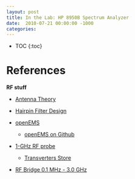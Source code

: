 ```yaml
---
layout: post
title: In the Lab: HP 8950B Spectrum Analyzer
date:  2010-07-21 00:00:00 -1000
categories:
---
```


* TOC
{:toc}


# References

**RF stuff**

* [Antenna Theory](https://www.antenna-theory.com/)
* [Hairpin Filter Design](https://charleslabs.fr/en/project-Hairpin+filter+design)
* [openEMS](https://openems.de/start/)

    * [openEMS on Github](https://github.com/thliebig/openEMS-Project)

* [1-GHz RF probe](https://elektrotanya.com/files/forum/2009/10/e04a036.pdf)

    * [Transverters Store](https://transverters-store.com/active_probe.html)

* [RF Bridge 0.1 MHz - 3.0 GHz](https://transverters-store.com/rf_bridge/rf_bridge.html)
